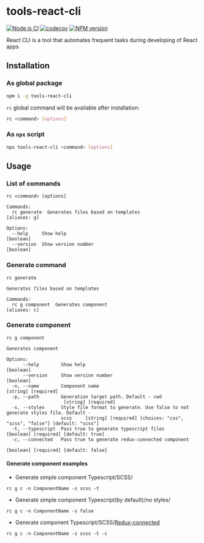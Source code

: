 # tools-react-cli

[![Node.js CI](https://github.com/rodion-arr/react-cli/actions/workflows/ci.yaml/badge.svg)](https://github.com/rodion-arr/react-cli/actions/workflows/ci.yaml)
[![codecov](https://codecov.io/gh/rodion-arr/react-cli/branch/main/graph/badge.svg)](https://codecov.io/gh/rodion-arr/react-cli)
<span class="badge-npmversion"><a href="https://npmjs.org/package/tools-react-cli" title="View this project on NPM"><img src="https://img.shields.io/npm/v/tools-react-cli.svg" alt="NPM version" /></a></span>

React CLI is a tool that automates frequent tasks during developing of React apps

## Installation

### As global package

```bash
npm i -g tools-react-cli
```

`rc` global command will be available after installation:

```bash
rc <command> [options]
```

### As `npx` script

```bash
npx tools-react-cli <command> [options]
```

## Usage

### List of commands

```
rc <command> [options]

Commands:
  rc generate  Generates files based on templates                                       [aliases: g]

Options:
  --help     Show help                                                                     [boolean]
  --version  Show version number                                                           [boolean]
```

### Generate command

```
rc generate

Generates files based on templates

Commands:
  rc g component  Generates component                                                   [aliases: c]
```

### Generate component

```
rc g component

Generates component

Options:
      --help        Show help                                                              [boolean]
      --version     Show version number                                                    [boolean]
  -n, --name        Component name                                               [string] [required]
  -p, --path        Generation target path. Default - cwd
                     [string] [required]
  -s, --styles      Style file format to generate. Use false to not generate styles file. Default -
                    scss     [string] [required] [choices: "css", "scss", "false"] [default: "scss"]
  -t, --typescript  Pass true to generate typescript files      [boolean] [required] [default: true]
  -c, --connected   Pass true to generate redux-connected component
                                                               [boolean] [required] [default: false]
```

#### Generate component examples

- Generate simple component Typescript/SCSS/
```
rc g c -n ComponentName -s scss -t
```

- Generate simple component Typescript(by default)/no styles/
```
rc g c -n ComponentName -s false
```

- Generate component Typescript/SCSS/[Redux-connected](https://react-redux.js.org/using-react-redux/connect-mapstate)
```
rc g c -n ComponentName -s scss -t -c
```


